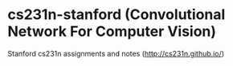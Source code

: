 # cs231n-stanford (Convolutional Network For Computer Vision)
Stanford cs231n assignments and notes (http://cs231n.github.io/)
